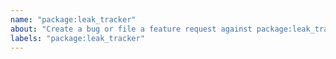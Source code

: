 ```yaml
---
name: "package:leak_tracker"
about: "Create a bug or file a feature request against package:leak_tracker."
labels: "package:leak_tracker"
---
```

